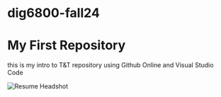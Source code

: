 # dig6800-fall24
# My First Repository
this is my intro to T&T repository using Github Online and Visual Studio Code

![Resume Headshot](assets/headshot/png)
